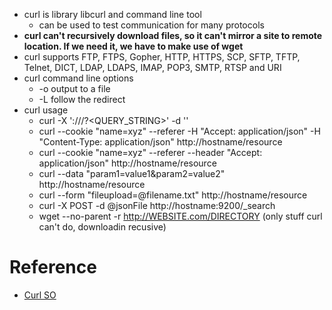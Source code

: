 * curl is library libcurl and command line tool
  *  can be used to test communication for many protocols
* **curl can't recursively download files, so it can't mirror a site to remote location. If we need it, we have to make use of wget**
* curl supports FTP, FTPS, Gopher, HTTP, HTTPS, SCP, SFTP, TFTP, Telnet, DICT, LDAP, LDAPS, IMAP, POP3, SMTP, RTSP and URI
* curl command line options
  * -o output to a file
  * -L follow the redirect
* curl usage
  * curl -X<VERB> '<PROTOCOL>://<HOST>/<PATH>?<QUERY_STRING>' -d '<BODY>'
  * curl --cookie "name=xyz" --referer -H "Accept: application/json" -H "Content-Type: application/json"  http://hostname/resource
  * curl --cookie "name=xyz" --referer --header "Accept: application/json"  http://hostname/resource
  * curl --data "param1=value1&param2=value2" http://hostname/resource
  * curl --form "fileupload=@filename.txt" http://hostname/resource
  * curl -X POST -d @jsonFile http://hostname:9200/_search
  * wget --no-parent -r http://WEBSITE.com/DIRECTORY (only stuff curl can't do, downloadin recusive)

# Reference
* [Curl SO](https://stackoverflow.com/questions/356705/how-to-send-a-header-using-a-http-request-through-a-curl-call)